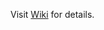 Visit [Wiki](https://github.com/nyuhuyang/scRNAseq-MouseSkin/wiki/The-aging-skin-microenvironment-dictates-stem-cell-behavior) for details.